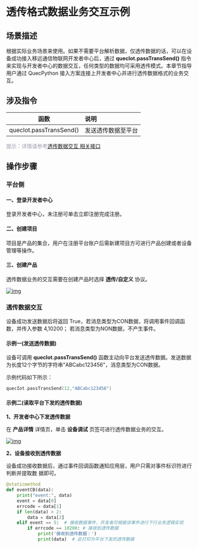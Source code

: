# 透传格式数据业务交互示例
 ## __场景描述__
根据实际业务场景来使用。如果不需要平台解析数据，仅透传数据的话，可以在设备成功接入移远通信物联网开发者中心后，通过 __quecIot.passTransSend()__ 指令来实现与开发者中心的数据交互，任何类型的数据均可采用透传模式。本章节指导用户通过 QuecPython 接入方案连接上开发者中心并进行透传数据格式的业务交互。



## __涉及指令__

| 函数 | 说明  |
|:--------:| :-------------|
|quecIot.passTransSend() |发送透传数据至平台 |

<font color=#999AAA >提示：详情请参考[透传数据交互 相关接口](/deviceDevelop/nb/QuecPython/api/nb-quecpython-api-03.md)</font>
## __操作步骤__
### __平台侧__
#### __一、登录开发者中心__

登录<a :href="toDevelopCenter()" target="_blank">开发者中心</a>，未注册可单击<a :href="toDevelopCenter('registerType')" target="_blank">立即注册</a>完成注册。

#### __二、创建项目__ 

项目是产品的集合，用户在注册平台账户后需新建项目方可进行产品创建或者设备管理等操作。

#### __三、创建产品__ 

透传数据业务的交互需要在创建产品时选择 __透传/自定义__ 协议。 

<a data-fancybox title="img" href="/deviceDevelop/nb/QuecPython/resource/data/SeriaNet/Example-01.png">![img](/deviceDevelop/nb/QuecPython/resource/data/SeriaNet/Example-01.png)</a>


### __透传数据交互__

设备成功发送数据后将返回 True，若消息类型为CON数据，将调用事件回调函数，并传入参数 4,10200； 若消息类型为NON数据，不产生事件。

#### __示例一(发送透传数据)__
设备可调用 __quecIot.passTransSend()__ 函数主动向平台发送透传数据。发送数据为长度12个字节的字符串"ABCabc123456"，消息类型为CON数据。

示例代码如下所示：

```c
quecIot.passTransSend(12,"ABCabc123456")
```

#### __示例二(读取平台下发的透传数据)__

__1、开发者中心下发透传数据__

在 __产品详情__ 详情页，单击 __设备调试__ 页签可进行透传数据业务的交互。

<a data-fancybox title="img" href="/deviceDevelop/nb/QuecPython/resource/data/SeriaNet/Example-02.png">![img](/deviceDevelop/nb/QuecPython/resource/data/SeriaNet/Example-02.png)</a>

__2、设备接收到透传数据__

设备成功接收数据后，通过事件回调函数通知应用层，用户只需对事件标识符进行判断并提取数
据即可。

```py
@staticmethod
def eventCB(data):
    print("event:", data)
    event = data[0]
    errcode = data[1]
    if len(data) > 2:
        data = data[2]
    elif event == 5:  # 接收数据事件，开发者可根据该事件进行下行业务逻辑实现
        if errcode == 10200: # 接收到透传数据
            print('接收到透传数据：')
            print(data)  # 此打印为平台下发的透传数据
```


 




